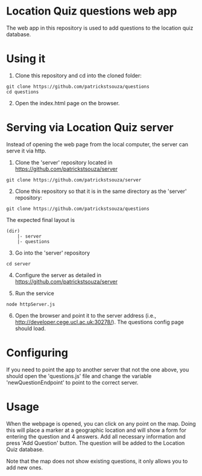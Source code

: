 # Location Quiz questions web app

The web app in this repository is used to add questions to the location quiz database.

# Using it

1. Clone this repository and cd into the cloned folder:
```
git clone https://github.com/patrickstsouza/questions
cd questions
```
2. Open the index.html page on the browser.

# Serving via Location Quiz server

Instead of opening the web page from the local computer, the server can serve it via http.

1. Clone the 'server' repository located in https://github.com/patrickstsouza/server
```
git clone https://github.com/patrickstsouza/server
```

2. Clone this repository so that it is in the same directory as the 'server' repository:
```
git clone https://github.com/patrickstsouza/questions
```

The expected final layout is
```
(dir)
    |- server
    |- questions
```

3. Go into the 'server' repository
```
cd server
```

4. Configure the server as detailed in https://github.com/patrickstsouza/server

5. Run the service
```
node httpServer.js
```

6. Open the browser and point it to the server address (i.e., http://developer.cege.ucl.ac.uk:30278/). The questions config page should load.

# Configuring

If you need to point the app to another server that not the one above, you should open the 'questions.js' file and change the variable 'newQuestionEndpoint' to point to the correct server.

# Usage

When the webpage is opened, you can click on any point on the map. Doing this will place a marker at a geographic location and will show a form for entering the question and 4 answers.
Add all necessary information and press 'Add Question' button. The question will be added to the Location Quiz database.

Note that the map does not show existing questions, it only allows you to add new ones.